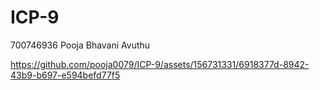 # ICP-9
700746936
Pooja Bhavani Avuthu


https://github.com/pooja0079/ICP-9/assets/156731331/6918377d-8942-43b9-b697-e594befd77f5

